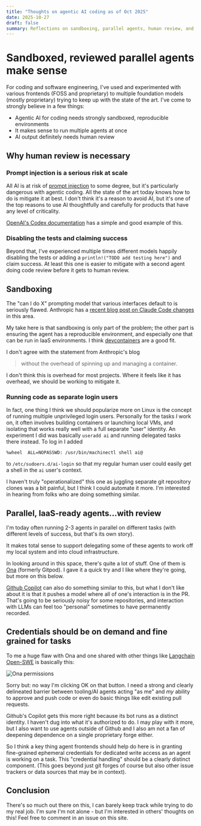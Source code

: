```yaml
---
title: "Thoughts on agentic AI coding as of Oct 2025"
date: 2025-10-27
draft: false
summary: Reflections on sandboxing, parallel agents, human review, and credential management for AI-assisted coding.
---
```


# Sandboxed, reviewed parallel agents make sense

For coding and software engineering, I've used and experimented with various
frontends (FOSS and proprietary) to multiple foundation models
(mostly proprietary)  trying to keep up with the state of the art.
I've come to strongly believe in a few things:

- Agentic AI for coding needs strongly sandboxed, reproducible environments
- It makes sense to run multiple agents at once
- AI output definitely needs human review

## Why human review is necessary

### Prompt injection is a serious risk at scale

All AI is at risk of [prompt injection](https://simonwillison.net/2025/Jun/13/prompt-injection-design-patterns/)
to some degree, but it's particularly dangerous with agentic coding. All the state of the art
today knows how to do is mitigate it at best. I don't think it's a reason
to avoid AI, but it's one of the top reasons to use AI thoughtfully and
carefully for products that have any level of criticality.

[OpenAI's Codex documentation](https://developers.openai.com/codex/cloud/internet-access#risks-of-agent-internet-access)
has a simple and good example of this.

### Disabling the tests and claiming success

Beyond that, I've experienced multiple times different models happily
disabling the tests or adding a `println!("TODO add testing here")` and
claim success. At least this one is easier to mitigate with a second
agent doing code review before it gets to human review.

## Sandboxing

The "can I do X" prompting model that various interfaces default to is
seriously flawed. Anthropic has a [recent blog post on Claude Code changes](https://www.anthropic.com/engineering/claude-code-sandboxing)
in this area.

My take here is that sandboxing is only part of the problem; the
other part is ensuring the agent has a reproducible environment,
and especially one that can be run in IaaS environments. I think
[devcontainers](https://containers.dev/) are a good fit.

I don't agree with the statement from Anthropic's blog

> without the overhead of spinning up and managing a container. 

I don't think this is overhead for most projects.
Where it feels like it has overhead,
we should be working to mitigate it.

### Running code as separate login users

In fact, one thing I think we should popularize more on Linux
is the concept of running multiple unprivileged login users.
Personally for the tasks *I* work on, it often involves building
containers or launching local VMs, and isolating that works
really well with a full separate "user" identity. An experiment
I did was basically `useradd ai` and running delegated tasks
there instead. To log in I added

```
%wheel  ALL=NOPASSWD: /usr/bin/machinectl shell ai@
```

to `/etc/sudoers.d/ai-login` so that my regular human
user could easily get a shell in the `ai` user's context.

I haven't truly "operationalized" this one as juggling separate
git repository clones was a bit painful, but I think I could
automate it more. I'm interested in hearing from folks
who are doing something similar.

## Parallel, IaaS-ready agents...with review

I'm today often running 2-3 agents in parallel on different tasks
(with different levels of success, but that's its own story).

It makes total sense to support delegating some of these agents
to work off my local system and into cloud infrastructure.

In looking around in this space, there's quite a lot of stuff.
One of them is [Ona](https://ona.com/) (formerly Gitpod). I
gave it a quick try and I like where they're going, but more on this
below.

[Github Copilot](https://github.com/features/copilot) can also do something similar to this, but
what I don't like about it is that it pushes a model
where all of one's interaction is in the PR. That's going
to be seriously noisy for some repositories, and interaction
with LLMs can feel too "personal" sometimes to have permanently
recorded.

## Credentials should be on demand and fine grained for tasks

To me a huge flaw with Ona and one shared with other things like
[Langchain Open-SWE](https://github.com/langchain-ai/open-swe) is
basically this:

![Ona permissions](/ona-permissions.png)

Sorry but: no way I'm clicking OK on that button. I need a strong and clearly
delineated barrier between tooling/AI agents acting "as me"
and *my* ability to approve and push code
or even do basic things like edit existing pull requests.

Github's Copilot gets this more right because its bot runs as
a distinct identity. I haven't dug into what it's authorized
to do. I may play with it more, but I also want to use agents
outside of Github and I also am not a fan of deepening dependence
on a single proprietary forge either.

So I think a key thing agent frontends should help do here
is in granting fine-grained ephemeral credentials for dedicated write access
as an agent is working on a task. This "credential handling"
should be a clearly distinct component. (This goes beyond just
git forges of course but also other issue trackers or data
sources that may be in context).

## Conclusion

There's so much out there on this, I can barely keep track
while trying to do my real job. I'm sure I'm not alone -
but I'm interested in others' thoughts on this! Feel
free to comment in an issue on this site.
